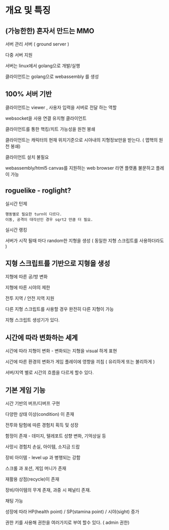 # 개요 및 특징  

## (가능한한) 혼자서 만드는 MMO 

서버 관리 서버 ( ground server )

다중 서버 지원 

서버는 linux에서 golang으로 개발/실행 

클라이언트는 golang으로 webassembly 를 생성 


## 100% 서버 기반 
	
클라이언트는 viewer , 사용자 입력을 서버로 전달 하는 역할 

websocket을 사용 연결 유지형 클라이언트 

클라이언트를 통한 핵킹/치트 가능성을 원천 봉쇄 

클라이언트는 캐릭터의 현재 위치기준으로 시야내의 지형정보만을 받는다. ( 맵핵의 원천 봉쇄)

클라이언트 설치 불필요 

webassembly/html5 canvas를 지원하는 web browser 라면 플랫폼 불문하고 플레이 가능 


## roguelike - roglight?
	
실시간 턴제 

    행동별로 필요한 turn이 다르다. 
    이동, 공격이 대각선인 경우 sqrt2 만큼 더 필요. 

실시간 랭킹 

서버가 시작 될때 마다 random한 지형을 생성 ( 동일한 지형 스크립트를 사용하더라도 )


## 지형 스크립트를 기반으로 지형을 생성 

지형에 따른 공/방 변화 

지형에 따른 시야의 제한 
	
전투 지역 / 안전 지역 지원 

다른 지형 스크립트를 사용할 경우 완전히 다른 지형이 가능 

지형 스크립트 생성기가 있다. 


## 시간에 따라 변화하는 세계 

시간에 따라 지형이 변화 - 변화되는 지형을 visual 하게 표현 

시간에 따른 환경의 변화가 게임 플레이에 영향을 끼침 ( 유리하게 또는 불리하게 )

서버/지역 별로 시간의 흐름을 다르게 할수 있다. 


## 기본 게임 기능 

시간 기반의 버프/디버프 구현 

다양한 상태 이상(condition) 이 존재 

전투와 탐험에 따른 경험치 획득 및 성장 

함정이 존재 - 데미지, 텔레포트 성향 변화, 기억상실 등 

사망시 경험치 손실, 아이템, 소지금 드랍 

장비 아이템 - level up 과 병행되는 강함 

스크롤 과 포션, 게임 머니가 존재 

재활용 상점(recycle)이 존재

장비/아이템의 무게 존재, 과중 시 페널티 존재. 

채팅 가능 

성장에 따라 HP(health point) / SP(stamina point) / 시야(sight) 증가
 
권한 키를 사용해 권한을 여러가지로 부여 할수 있다. ( admin 권한)


